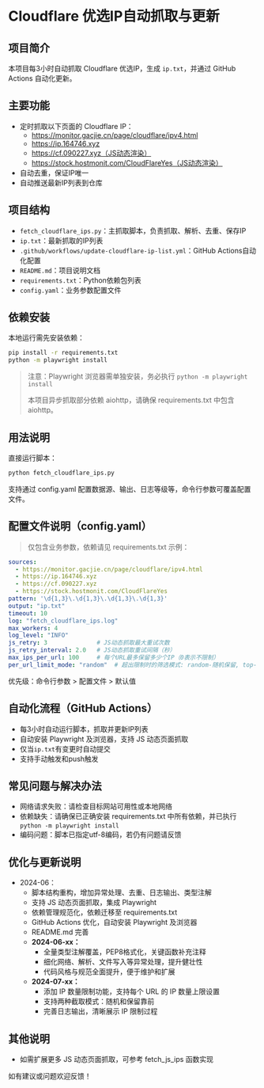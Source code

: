 # Cloudflare 优选IP自动抓取与更新

## 项目简介
本项目每3小时自动抓取 Cloudflare 优选IP，生成 `ip.txt`，并通过 GitHub Actions 自动化更新。

## 主要功能
- 定时抓取以下页面的 Cloudflare IP：
  - https://monitor.gacjie.cn/page/cloudflare/ipv4.html
  - https://ip.164746.xyz
  - https://cf.090227.xyz（JS动态渲染）
  - https://stock.hostmonit.com/CloudFlareYes（JS动态渲染）
- 自动去重，保证IP唯一
- 自动推送最新IP列表到仓库

## 项目结构
- `fetch_cloudflare_ips.py`：主抓取脚本，负责抓取、解析、去重、保存IP
- `ip.txt`：最新抓取的IP列表
- `.github/workflows/update-cloudflare-ip-list.yml`：GitHub Actions自动化配置
- `README.md`：项目说明文档
- `requirements.txt`：Python依赖包列表
- `config.yaml`：业务参数配置文件

## 依赖安装
本地运行需先安装依赖：
```bash
pip install -r requirements.txt
python -m playwright install
```
> 注意：Playwright 浏览器需单独安装，务必执行 `python -m playwright install`
> 
> 本项目异步抓取部分依赖 aiohttp，请确保 requirements.txt 中包含 aiohttp。

## 用法说明
直接运行脚本：
```bash
python fetch_cloudflare_ips.py
```

支持通过 config.yaml 配置数据源、输出、日志等级等，命令行参数可覆盖配置文件。

## 配置文件说明（config.yaml）
> 仅包含业务参数，依赖请见 requirements.txt
示例：
```yaml
sources:
  - https://monitor.gacjie.cn/page/cloudflare/ipv4.html
  - https://ip.164746.xyz
  - https://cf.090227.xyz
  - https://stock.hostmonit.com/CloudFlareYes
pattern: '\d{1,3}\.\d{1,3}\.\d{1,3}\.\d{1,3}'
output: "ip.txt"
timeout: 10
log: "fetch_cloudflare_ips.log"
max_workers: 4
log_level: "INFO"
js_retry: 3              # JS动态抓取最大重试次数
js_retry_interval: 2.0   # JS动态抓取重试间隔（秒）
max_ips_per_url: 100     # 每个URL最多保留多少个IP（0表示不限制）
per_url_limit_mode: "random"  # 超出限制时的筛选模式: random-随机保留, top-保留靠前的
```

优先级：命令行参数 > 配置文件 > 默认值

## 自动化流程（GitHub Actions）
- 每3小时自动运行脚本，抓取并更新IP列表
- 自动安装 Playwright 及浏览器，支持 JS 动态页面抓取
- 仅当`ip.txt`有变更时自动提交
- 支持手动触发和push触发

## 常见问题与解决办法
- 网络请求失败：请检查目标网站可用性或本地网络
- 依赖缺失：请确保已正确安装 requirements.txt 中所有依赖，并已执行 `python -m playwright install`
- 编码问题：脚本已指定utf-8编码，若仍有问题请反馈

## 优化与更新说明
- 2024-06：
  - 脚本结构重构，增加异常处理、去重、日志输出、类型注解
  - 支持 JS 动态页面抓取，集成 Playwright
  - 依赖管理规范化，依赖迁移至 requirements.txt
  - GitHub Actions 优化，自动安装 Playwright 及浏览器
  - README.md 完善
  - **2024-06-xx：**
    - 全量类型注解覆盖，PEP8格式化，关键函数补充注释
    - 细化网络、解析、文件写入等异常处理，提升健壮性
    - 代码风格与规范全面提升，便于维护和扩展
  - **2024-07-xx：**
    - 添加 IP 数量限制功能，支持每个 URL 的 IP 数量上限设置
    - 支持两种截取模式：随机和保留靠前
    - 完善日志输出，清晰展示 IP 限制过程

## 其他说明
- 如需扩展更多 JS 动态页面抓取，可参考 fetch_js_ips 函数实现

如有建议或问题欢迎反馈！
